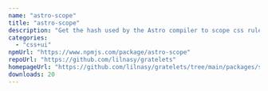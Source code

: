 ```yaml
---
name: "astro-scope"
title: "astro-scope"
description: "Get the hash used by the Astro compiler to scope css rules."
categories:
  - "css+ui"
npmUrl: "https://www.npmjs.com/package/astro-scope"
repoUrl: "https://github.com/lilnasy/gratelets"
homepageUrl: "https://github.com/lilnasy/gratelets/tree/main/packages/scope"
downloads: 20
---
```

